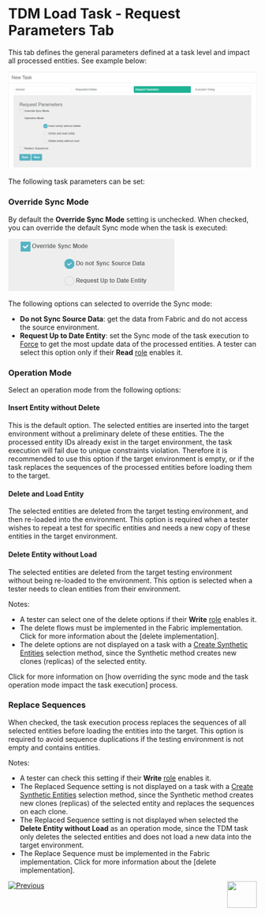 # TDM Load Task - Request Parameters Tab

This tab defines the general parameters defined at a task level and impact all processed entities. See example below:

![request parameters](images/load_request_parameters_tab_regular.png)



The following task parameters can be set: 

### Override Sync Mode

By default the **Override Sync Mode** setting is unchecked. When checked, you can override the default Sync mode when the task is executed:

![override sync](images/load_task_override_sync_mode.png)

The following options can selected to override the Sync mode:

- **Do not Sync Source Data**: get the data from Fabric and do not access the source environment.
- **Request Up to Date Entity**: set the Sync mode of the task execution to [Force](https://github.com/k2view-academy/K2View-Academy/blob/Academy_6.4_TDM/articles/TDM/tdm_gui/articles/14_sync_LU_instance/02_sync_modes.md) to get the most update data of the processed entities. A tester can select this option only if their **Read** [role](10_environment_roles_tab.md#role-permissions) enables it.

### Operation Mode

Select an operation mode from the following options:

#### Insert Entity without Delete

This is the default option. The selected entities are inserted into the target environment without a preliminary delete of these entities. The the processed entity IDs already exist in the target environment, the task execution will fail due to unique constraints violation. Therefore it is recommended to use this option if the target environment is empty, or if the task replaces the sequences of the processed entities before loading them to the target.

#### Delete and Load Entity

The selected entities are deleted from the target testing environment, and then re-loaded into the environment. This option is required when a tester wishes to repeat a test for specific entities and needs a new copy of these entities in the target environment.

#### Delete Entity without Load

The selected entities are deleted from the target testing environment without being re-loaded to the environment. This option is selected when a tester needs to clean entities from their environment.

Notes:

- A tester can select one of the delete options if their **Write** [role](10_environment_roles_tab.md#role-permissions) enables it.
- The delete flows must be implemented in the Fabric implementation. Click for more information about the [delete implementation].
- The delete options are not displayed on a task with a [Create Synthetic Entities](18_load_task_requested_entities_regular_mode.md#create-synthetic-entities) selection method, since the Synthetic method creates new clones (replicas) of the selected entity. 



Click for more information on [how overriding the sync mode and the task operation mode impact the task execution] process.

### Replace Sequences

When checked, the task execution process replaces the sequences of all selected entities before loading the entities into the target. This option is required to avoid sequence duplications if the testing environment is not empty and contains entities.

Notes:

- A tester can check this setting if their **Write** [role](10_environment_roles_tab.md#role-permissions) enables it.
- The Replaced Sequence setting is not displayed on a task with a [Create Synthetic Entities](18_load_task_requested_entities_regular_mode.md#create-synthetic-entities) selection method, since the Synthetic method creates new clones (replicas) of the selected entity and replaces the sequences on each clone.
-  The Replaced Sequence setting is not displayed when selected the **Delete Entity without Load** as an operation mode, since the TDM task only deletes the selected entities and does not load a new data into the target environment.
- The Replace Sequence must be implemented in the Fabric implementation. Click for more information about the [delete implementation].





 [![Previous](/articles/images/Previous.png)](18_load_task_requested_entities_regular_mode.md)[<img align="right" width="60" height="54" src="/articles/images/Next.png">](20_load_task_dataflux_mode.md)

